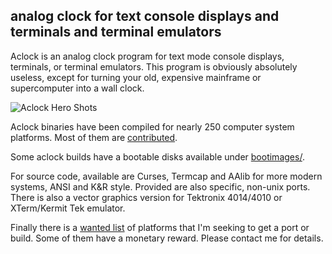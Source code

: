 ## analog clock for text console displays and terminals and terminal emulators 

Aclock is an analog clock program for text mode console displays, terminals, or terminal emulators. This program is obviously absolutely useless, except for turning your old, expensive mainframe or supercomputer into a wall clock.

![Aclock Hero Shots](https://raw.githubusercontent.com/tenox7/aclock/master/screenshots/aclock-hero-shots.gif "Aclock Hero Shots")

Aclock binaries have been compiled for nearly 250 computer system platforms. Most of them are [contributed](https://github.com/tenox7/aclock/blob/master/contrib.txt).

Some aclock builds have a bootable disks available under [bootimages/](https://github.com/tenox7/aclock/tree/master/bootimages).

For source code, available are Curses, Termcap and AAlib for more modern systems, ANSI and K&R style. Provided are also specific, non-unix ports. There is also a vector graphics version for Tektronix 4014/4010 or XTerm/Kermit Tek emulator. 

Finally there is a [wanted list](https://github.com/tenox7/aclock/blob/master/wanted.txt) of platforms that I'm seeking to get a port or build. Some of them have a monetary reward. Please contact me for details.
